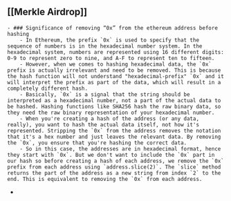 ## [[Merkle Airdrop]]
	- ### Significance of removing “0x” from the ethereum address before hashing
		- In Ethereum, the prefix `0x` is used to specify that the sequence of numbers is in the hexadecimal number system. In the hexadecimal system, numbers are represented using 16 different digits: 0-9 to represent zero to nine, and A-F to represent ten to fifteen.
		- However, when we comes to hashing hexadecimal data, the `0x` prefix is actually irrelevant and need to be removed. This is because the hash function will not understand "hexadecimal-prefix" `0x` and it will interpret the prefix as part of the data, which will result in a completely different hash.
		- Basically, `0x` is a signal that the string should be interpreted as a hexadecimal number, not a part of the actual data to be hashed. Hashing functions like SHA256 hash the raw binary data, so they need the raw binary representation of your hexadecimal number.
		- When you're creating a hash of the address (or any data, really), you want to hash the actual data itself, not how it's represented. Stripping the `0x` from the address removes the notation that it's a hex number and just leaves the relevant data. By removing the `0x`, you ensure that you're hashing the correct data.
		- So in this case, the addresses are in hexadecimal format, hence they start with `0x`. But we don't want to include the `0x` part in our hash so before creating a hash of each address, we remove the `0x` prefix from each address using `address.slice(2)`. The `slice` method returns the part of the address as a new string from index `2` to the end. This is equivalent to removing the `0x` from each address.
-